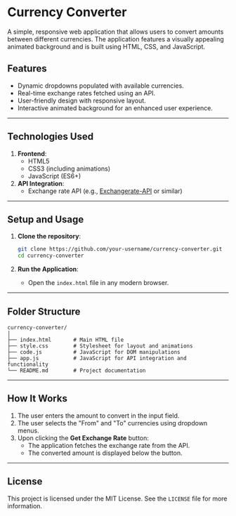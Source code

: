 # Currency Converter

A simple, responsive web application that allows users to convert amounts between different currencies. The application features a visually appealing animated background and is built using HTML, CSS, and JavaScript.

## Features
- Dynamic dropdowns populated with available currencies.
- Real-time exchange rates fetched using an API.
- User-friendly design with responsive layout.
- Interactive animated background for an enhanced user experience.

---

## Technologies Used
1. **Frontend**:
   - HTML5
   - CSS3 (including animations)
   - JavaScript (ES6+)
2. **API Integration**:
   - Exchange rate API (e.g., [Exchangerate-API](https://www.exchangerate-api.com/) or similar)

---

## Setup and Usage
1. **Clone the repository**:
   ```bash
   git clone https://github.com/your-username/currency-converter.git
   cd currency-converter
   ```


4. **Run the Application**:
   - Open the `index.html` file in any modern browser.

---

## Folder Structure
```plaintext
currency-converter/
│
├── index.html       # Main HTML file
├── style.css        # Stylesheet for layout and animations
├── code.js          # JavaScript for DOM manipulations
├── app.js           # JavaScript for API integration and functionality
└── README.md        # Project documentation
```

---

## How It Works
1. The user enters the amount to convert in the input field.
2. The user selects the "From" and "To" currencies using dropdown menus.
3. Upon clicking the **Get Exchange Rate** button:
   - The application fetches the exchange rate from the API.
   - The converted amount is displayed below the button.


---

## License
This project is licensed under the MIT License. See the `LICENSE` file for more information.

